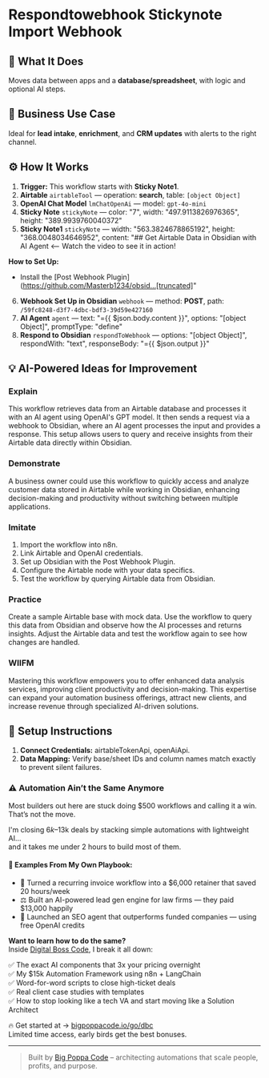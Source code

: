 # Respondtowebhook Stickynote Import Webhook
## 🚀 What It Does
Moves data between apps and a **database/spreadsheet**, with logic and optional AI steps.

## 💼 Business Use Case
Ideal for **lead intake**, **enrichment**, and **CRM updates** with alerts to the right channel.

## ⚙️ How It Works
1. **Trigger:** This workflow starts with **Sticky Note1**.
2. **Airtable** `airtableTool` — operation: **search**, table: `[object Object]`
3. **OpenAI Chat Model** `lmChatOpenAi` — model: `gpt-4o-mini`
4. **Sticky Note** `stickyNote` — color: "7", width: "497.9113826976365", height: "389.9939760040372"
5. **Sticky Note1** `stickyNote` — width: "563.3824678865192", height: "368.0048034646952", content: "## Get Airtable Data in Obsidian with AI Agent
<-- Watch the video to see it in action!

**How to Set Up:**
- Install the [Post Webhook Plugin](https://github.com/Masterb1234/obsid…[truncated]"
6. **Webhook Set Up in Obsidian** `webhook` — method: **POST**, path: `/59fc8248-d3f7-4dbc-bdf3-39d59e427160`
7. **AI Agent** `agent` — text: "={{ $json.body.content }}", options: "[object Object]", promptType: "define"
8. **Respond to Obsidian** `respondToWebhook` — options: "[object Object]", respondWith: "text", responseBody: "={{ $json.output }}"

## 💡 AI-Powered Ideas for Improvement
### Explain
This workflow retrieves data from an Airtable database and processes it with an AI agent using OpenAI's GPT model. It then sends a request via a webhook to Obsidian, where an AI agent processes the input and provides a response. This setup allows users to query and receive insights from their Airtable data directly within Obsidian.

### Demonstrate
A business owner could use this workflow to quickly access and analyze customer data stored in Airtable while working in Obsidian, enhancing decision-making and productivity without switching between multiple applications.

### Imitate
1. Import the workflow into n8n.
2. Link Airtable and OpenAI credentials.
3. Set up Obsidian with the Post Webhook Plugin.
4. Configure the Airtable node with your data specifics.
5. Test the workflow by querying Airtable data from Obsidian.

### Practice
Create a sample Airtable base with mock data. Use the workflow to query this data from Obsidian and observe how the AI processes and returns insights. Adjust the Airtable data and test the workflow again to see how changes are handled.

### WIIFM
Mastering this workflow empowers you to offer enhanced data analysis services, improving client productivity and decision-making. This expertise can expand your automation business offerings, attract new clients, and increase revenue through specialized AI-driven solutions.

## 🔧 Setup Instructions
1. **Connect Credentials:** airtableTokenApi, openAiApi.
2. **Data Mapping:** Verify base/sheet IDs and column names match exactly to prevent silent failures.

### ⚠️ Automation Ain’t the Same Anymore

Most builders out here are stuck doing $500 workflows and calling it a win.  
That’s not the move.  

I'm closing $6k–$13k deals by stacking simple automations with lightweight AI...  
and it takes me under 2 hours to build most of them.

#### 🧠 Examples From My Own Playbook:
- 🔁 Turned a recurring invoice workflow into a $6,000 retainer that saved 20 hours/week  
- ⚖️ Built an AI-powered lead gen engine for law firms — they paid $13,000 happily  
- 🚀 Launched an SEO agent that outperforms funded companies — using free OpenAI credits  

**Want to learn how to do the same?**  
Inside [Digital Boss Code](https://bigpoppacode.io/go/dbc), I break it all down:

✅ The exact AI components that 3x your pricing overnight  
✅ My $15k Automation Framework using n8n + LangChain  
✅ Word-for-word scripts to close high-ticket deals  
✅ Real client case studies with templates  
✅ How to stop looking like a tech VA and start moving like a Solution Architect  

🔥 Get started at → [bigpoppacode.io/go/dbc](https://bigpoppacode.io/go/dbc)  
Limited time access, early birds get the best bonuses.

---
> Built by [Big Poppa Code](https://bigpoppacode.io) – architecting automations that scale people, profits, and purpose.
